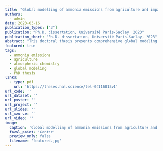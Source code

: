 ```yaml
---
title: "Global modelling of ammonia emissions from agriculture and impact on atmospheric chemistry"
authors:
  - admin
date: 2023-03-16
publication_types: ["3"]
publication: "Ph.D. dissertation, Université Paris-Saclay, 2023"
publication_short: "Ph.D. dissertation, Université Paris-Saclay, 2023"
abstract: "This doctoral thesis presents comprehensive global modeling of ammonia emissions from agriculture and their impacts on atmospheric chemistry, providing new insights into agricultural nitrogen dynamics and atmospheric composition."
featured: true
tags:
  - ammonia emissions
  - agriculture
  - atmospheric chemistry
  - global modeling
  - PhD thesis
links:
  - type: pdf
    url: 'https://theses.hal.science/tel-04116015v1'
url_code: ''
url_dataset: ''
url_poster: ''
url_project: ''
url_slides: ''
url_source: ''
url_video: ''
image:
  caption: 'Global modelling of ammonia emissions from agriculture and impact on atmospheric chemistry'
  focal_point: 'Center'
  preview_only: false
  filename: 'featured.jpg'
---
```

